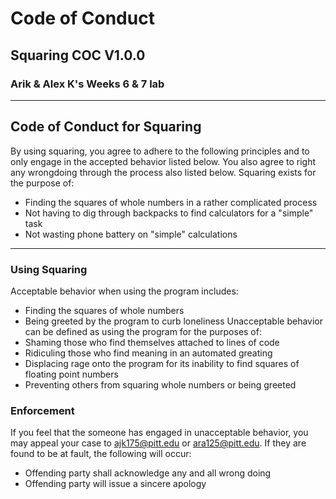 # Code of Conduct
## Squaring COC V1.0.0
### Arik & Alex K's Weeks 6 & 7 lab

---

## Code of Conduct for Squaring
By using squaring, you agree to adhere to the following principles and to only engage in the accepted behavior listed below. You also agree to right any wrongdoing through the process also listed below. Squaring exists for the purpose of: 
- Finding the squares of whole numbers in a rather complicated process
- Not having to dig through backpacks to find calculators for a "simple" task
- Not wasting phone battery on "simple" calculations
---

### Using Squaring
Acceptable behavior when using the program includes:
- Finding the squares of whole numbers
- Being greeted by the program to curb loneliness
Unacceptable behavior can be defined as using the program for the purposes of:
- Shaming those who find themselves attached to lines of code
- Ridiculing those who find meaning in an automated greating
- Displacing rage onto the program for its inability to find squares of floating point numbers
- Preventing others from squaring whole numbers or being greeted

### Enforcement
If you feel that the someone has engaged in unacceptable behavior, you may appeal your case to ajk175@pitt.edu or ara125@pitt.edu. If they are found to be at fault, the following  will occur:
- Offending party shall acknowledge any and all wrong doing
- Offending party will issue a sincere apology
